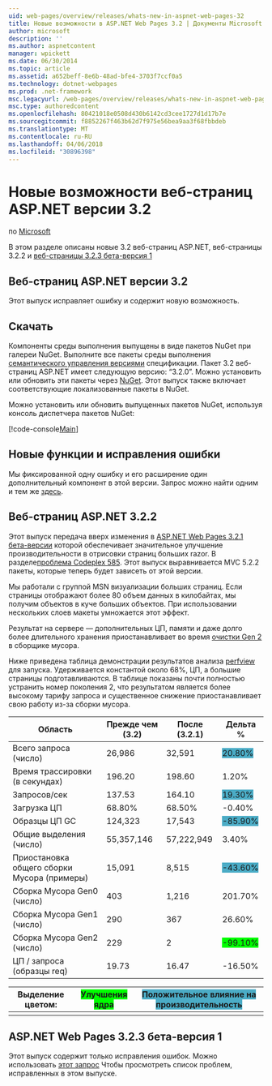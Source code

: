 ```yaml
---
uid: web-pages/overview/releases/whats-new-in-aspnet-web-pages-32
title: Новые возможности в ASP.NET Web Pages 3.2 | Документы Microsoft
author: microsoft
description: ''
ms.author: aspnetcontent
manager: wpickett
ms.date: 06/30/2014
ms.topic: article
ms.assetid: a652beff-8e6b-48ad-bfe4-3703f7ccf0a5
ms.technology: dotnet-webpages
ms.prod: .net-framework
msc.legacyurl: /web-pages/overview/releases/whats-new-in-aspnet-web-pages-32
msc.type: authoredcontent
ms.openlocfilehash: 80421018e0508d430b6142cd3cee1727d1d17b7e
ms.sourcegitcommit: f8852267f463b62d7f975e56bea9aa3f68fbbdeb
ms.translationtype: MT
ms.contentlocale: ru-RU
ms.lasthandoff: 04/06/2018
ms.locfileid: "30896398"
---
```

<a name="whats-new-in-aspnet-web-pages-32"></a>Новые возможности веб-страниц ASP.NET версии 3.2
====================
по [Microsoft](https://github.com/microsoft)

В этом разделе описаны новые 3.2 веб-страниц ASP.NET, веб-страницы 3.2.2 и [веб-страницы 3.2.3 бета-версия 1](https://blogs.msdn.com/b/webdev/archive/2014/12/17/asp-net-mvc-5-2-3-web-pages-5-2-3-and-web-api-5-2-3-beta-releases.aspx)

## <a name="aspnet-web-pages-32"></a>Веб-страниц ASP.NET версии 3.2

Этот выпуск исправляет ошибку и содержит новую возможность.

## <a name="download"></a>Скачать

Компоненты среды выполнения выпущены в виде пакетов NuGet при галереи NuGet. Выполните все пакеты среды выполнения [семантического управления версиями](http://semver.org/) спецификации. Пакет 3.2 веб-страниц ASP.NET имеет следующую версию: &ldquo;3.2.0&rdquo;. Можно установить или обновить эти пакеты через [NuGet](http://www.nuget.org/packages/Microsoft.AspNet.WebPages/). Этот выпуск также включает соответствующие локализованные пакеты в NuGet.

Можно установить или обновить выпущенных пакетов NuGet, используя консоль диспетчера пакетов NuGet:

[!code-console[Main](whats-new-in-aspnet-web-pages-32/samples/sample1.cmd)]

## <a name="new-feature-and-bug-fix"></a>Новые функции и исправления ошибки

Мы фиксированной одну ошибку и его расширение один дополнительный компонент в этой версии. Запрос можно найти одним и тем же [здесь](https://aspnetwebstack.codeplex.com/workitem/list/advanced?keyword=&amp;status=Closed&amp;type=All&amp;priority=All&amp;release=v5.2%20RC|v5.2%20RTM&amp;assignedTo=All&amp;component=Web%20Pages%2FRazor&amp;sortField=Id&amp;sortDirection=Descending&amp;page=0&amp;reasonClosed=Fixed).

## <a name="aspnet-web-pages-322"></a>Веб-страниц ASP.NET 3.2.2

Этот выпуск передача вверх изменения в [ASP.NET Web Pages 3.2.1 бета-версии](https://blogs.msdn.com/b/webdev/archive/2014/07/28/announcing-the-beta-release-of-web-pages-3-2-1.aspx) которой обеспечивает значительное улучшение производительности в отрисовки страниц больших razor. В разделе[проблема Codeplex 585](https://aspnetwebstack.codeplex.com/workitem/585). Этот выпуск выравнивается MVC 5.2.2 пакеты, которые теперь будет зависеть от этой версии.

Мы работали с группой MSN визуализации больших страниц. Если страницы отображают более 80 объем данных в килобайтах, мы получим объектов в куче больших объектов. При использовании нескольких слоев макеты умножается этот эффект.

Результат на сервере — дополнительных ЦП, памяти и даже долго более длительного хранения приостанавливает во время [очистки Gen 2](https://msdn.microsoft.com/en-us/library/ms973837.aspx) в сборщике мусора.

Ниже приведена таблица демонстрации результатов анализа [perfview](https://channel9.msdn.com/Series/PerfView-Tutorial) для запуска. Удерживается константой около 68%, ЦП, а большие страницы подготавливаются. В таблице показаны почти полностью устранить номер поколения 2, что результатом является более высокому тарифу запроса и существенное снижение приостанавливает свою работу из-за сборки мусора.

| **Область** | **Прежде чем (3.2)** | **После (3.2.1)** | **Дельта %** |
| --- | --- | --- | --- |
| Всего запроса (число) | 26,986 | 32,591 | <font style="background-color: #4bacc6">20.80%</font> |
| Время трассировки (в секундах) | 196.20 | 198.60 | 1.20% |
| Запросов/сек | 137.53 | 164.10 | <font style="background-color: #4bacc6">19.30%</font> |
| Загрузка ЦП | 68.80% | 68.50% |  -0.40% |
| Образцы ЦП GC | 124,323 | 17,543 | <font style="background-color: #4bacc6">-85.90%</font> |
| Общие выделения (число) | 55,357,146 | 57,222,949 | 3.40% |
| Приостановка общего сборки Мусора (примеры) | 15,091 | 8,515 | <font style="background-color: #4bacc6">-43.60%</font> |
| Сборка Мусора Gen0 (число) | 403 | 1,216 | 201.70% |
| Сборка Мусора Gen1 (число) | 290 | 367 | 26.60% |
| Сборка Мусора Gen2 (число) | 229 | 2 | <font style="background-color: #00ff00">-99.10%</font> |
| ЦП / запроса (образцы req) | 19.73 | 16.47 | -16.50% |

| Выделение цветом: | <font style="background-color: #00ff00">Улучшения ядра</font> | <font style="background-color: #4bacc6">Положительное влияние на производительность</font> |
|---------------|-----------------------------------------------------------------|-------------------------------------------------------------------------------|
|               |                                                                 |                                                                               |

## <a name="aspnet-web-pages-323-beta1"></a>ASP.NET Web Pages 3.2.3 бета-версия 1

Этот выпуск содержит только исправления ошибок. Можно использовать [этот запрос](https://aspnetwebstack.codeplex.com/workitem/list/advanced?keyword=&amp;status=Closed&amp;type=All&amp;priority=All&amp;release=v5.2.3%20Beta&amp;assignedTo=All&amp;component=Web%20Pages%2FRazor&amp;sortField=LastUpdatedDate&amp;sortDirection=Descending&amp;page=0&amp;reasonClosed=Fixed) Чтобы просмотреть список проблем, исправленных в этом выпуске.
